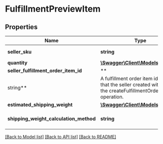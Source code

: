 # FulfillmentPreviewItem

## Properties

Name | Type | Description | Notes
------------ | ------------- | ------------- | -------------
**seller_sku** | **string** | The seller SKU of the item. |
**quantity** | [**\Swagger\Client\Models\Quantity**](Quantity.md) |  |
**seller_fulfillment_order_item_id** | **
string** | A fulfillment order item identifier that the seller created with a call to the createFulfillmentOrder operation. |
**estimated_shipping_weight** | [**\Swagger\Client\Models\Weight**](Weight.md) |  | [optional]
**shipping_weight_calculation_method** | **string** | The method used to calculate EstimatedShippingWeight. | [optional]

[[Back to Model list]](../../README.md#documentation-for-models) [[Back to API list]](../../README.md#documentation-for-api-endpoints) [[Back to README]](../../README.md)

